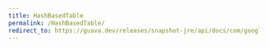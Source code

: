 ```yaml
---
title: HashBasedTable
permalink: /HashBasedTable/
redirect_to: https://guava.dev/releases/snapshot-jre/api/docs/com/google/common/collect/HashBasedTable.html
---
```

